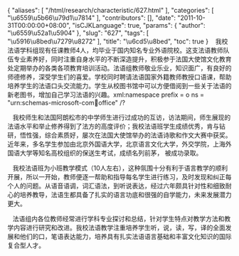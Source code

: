 {
    "aliases": [
        "/html/research/characteristic/627.html"
    ],
    "categories": [
        "\u6559\u5b66\u79d1\u7814"
    ],
    "contributors": [],
    "date": "2011-10-31T00:00:00+08:00",
    "isCJKLanguage": true,
    "params": {
        "author": "\u6559\u52a1\u5904"
    },
    "slug": "627",
    "tags": [
        "\u5916\u8bed\u7279\u8272"
    ],
    "title": "\u6cd5\u8bed",
    "toc": true
}
   我校法语学科组现有任课教师4人，均毕业于国内知名专业外语院校。这支法语教师队伍专业素养好，同时注重自身水平的不断深造提升，积极参于法国大使馆文化教育处定期举办的各类各项教育培训活动。法语组教师敬业乐业，知识面广，有良好的师德修养，深受学生们的喜爱。学校同时聘请法语国家外籍教师教授口语课，帮助培养学生的法语口头交流能力。学生从校图书馆中可以方便借阅到一些关于法语的新老图书，增加自己学习法语的兴趣。xml:namespace prefix = o ns = "urn:schemas-microsoft-com:office:office" /?

   我校师生和法国阿朗松市的中学师生进行过成功的互访，访法期间，师生展现的法语水平和举止修养得到了法方的高度评价；我校法语班学生成绩优秀，肯与钻研，悟性强，综合素质好，屡次在法国大使馆举办的法语诗歌和作文大赛中获奖。近年来，多名学生参加由北京外国语大学，北京语言文化大学，外交学院，上海外国语大学等知名高校组织的保送生考试，成绩名列前茅， 被成功录取。

   我校法语班为小班教学模式（10人左右），这种氛围十分有利于语言教学的顺利开展，所以一开始，教师便逐一帮助和指导每名学生进行练习，及时发现和纠正每个人的问题。从语音语调，词汇语法，到听说表达，经过六年颇具针对性和细致耐心的培养教导，法语生都具备了扎实的语言功底和很强的自学能力，未来发展潜力更大。

   法语组内各位教师经常进行学科专业探讨和总结，针对学生特点对教学方法和教学内容进行研究和改进。我校法语教学注重培养学生听，说，读，写，译的全面发展和他们的口，笔语表达能力，培养具有扎实法语语言基础和丰富文化知识的国际复合型人才。

